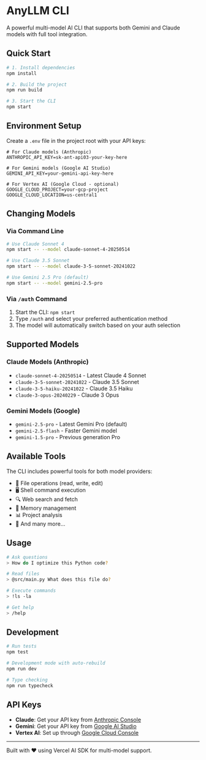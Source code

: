 # AnyLLM CLI

A powerful multi-model AI CLI that supports both Gemini and Claude models with full tool integration.

## Quick Start

```bash
# 1. Install dependencies
npm install

# 2. Build the project
npm run build

# 3. Start the CLI
npm start
```

## Environment Setup

Create a `.env` file in the project root with your API keys:

```env
# For Claude models (Anthropic)
ANTHROPIC_API_KEY=sk-ant-api03-your-key-here

# For Gemini models (Google AI Studio)
GEMINI_API_KEY=your-gemini-api-key-here

# For Vertex AI (Google Cloud - optional)
GOOGLE_CLOUD_PROJECT=your-gcp-project
GOOGLE_CLOUD_LOCATION=us-central1
```

## Changing Models

### Via Command Line
```bash
# Use Claude Sonnet 4
npm start -- --model claude-sonnet-4-20250514

# Use Claude 3.5 Sonnet
npm start -- --model claude-3-5-sonnet-20241022

# Use Gemini 2.5 Pro (default)
npm start -- --model gemini-2.5-pro
```

### Via `/auth` Command
1. Start the CLI: `npm start`
2. Type `/auth` and select your preferred authentication method
3. The model will automatically switch based on your auth selection

## Supported Models

### Claude Models (Anthropic)
- `claude-sonnet-4-20250514` - Latest Claude 4 Sonnet
- `claude-3-5-sonnet-20241022` - Claude 3.5 Sonnet
- `claude-3-5-haiku-20241022` - Claude 3.5 Haiku
- `claude-3-opus-20240229` - Claude 3 Opus

### Gemini Models (Google)
- `gemini-2.5-pro` - Latest Gemini Pro (default)
- `gemini-2.5-flash` - Faster Gemini model
- `gemini-1.5-pro` - Previous generation Pro

## Available Tools

The CLI includes powerful tools for both model providers:
- 📁 File operations (read, write, edit)
- 🖥️ Shell command execution
- 🔍 Web search and fetch
- 🧠 Memory management
- 📊 Project analysis
- 🔧 And many more...

## Usage

```bash
# Ask questions
> How do I optimize this Python code?

# Read files
> @src/main.py What does this file do?

# Execute commands
> !ls -la

# Get help
> /help
```

## Development

```bash
# Run tests
npm test

# Development mode with auto-rebuild
npm run dev

# Type checking
npm run typecheck
```

## API Keys

- **Claude**: Get your API key from [Anthropic Console](https://console.anthropic.com/)
- **Gemini**: Get your API key from [Google AI Studio](https://aistudio.google.com/app/apikey)
- **Vertex AI**: Set up through [Google Cloud Console](https://console.cloud.google.com/)

---

Built with ❤️ using Vercel AI SDK for multi-model support.
